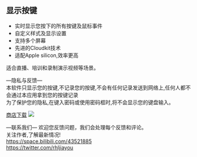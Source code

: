 ## 显示按键
* 实时显示您按下的所有按键及鼠标事件   
* 自定义样式及显示设置   
* 支持多个屏幕   
* 先进的Cloudkit技术   
* 适配Apple silicon,效率更高   

适合直播、培训和录制演示视频等场景。   

—隐私与反馈—   
本软件只显示您的按键,不记录您的按键,不会有任何记录发送到网络上,任何人都不会通过本应用拿到您的按键记录   
为了保护您的隐私,在键入密码或使用密码框时,将不会显示您的键盘输入。   

[商店下载](https://apps.apple.com/cn/app/cursoreffect/id1596544553)
![](./1.png)

—联系我们—
欢迎您反馈问题，我们会处理每个反馈和评论。   
关注作者,了解最新情况!   
https://space.bilibili.com/43521885   
https://twitter.com/rhljiayou   
